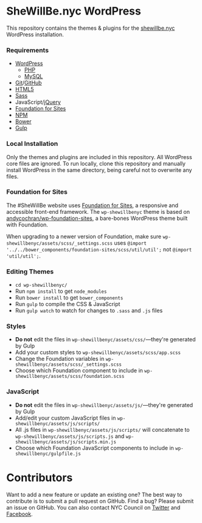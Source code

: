 # SheWillBe.nyc WordPress

This repository contains the themes & plugins for the [shewillbe.nyc](http://shewillbe.nyc/) WordPress installation.

### Requirements

* [WordPress](https://wordpress.org/)
    * [PHP](http://php.net/)
    * [MySQL](http://mysql.com/)
* [Git](https://git-scm.com/)/[GitHub](https://github.com/)
* [HTML5](https://www.w3.org/TR/html5/)
* [Sass](http://sass-lang.com/)
* JavaScript/[jQuery](https://jquery.com/)
* [Foundation for Sites](http://foundation.zurb.com/sites.html)
* [NPM](https://www.npmjs.com/)
* [Bower](https://bower.io/)
* [Gulp](http://gulpjs.com/)

### Local Installation

Only the themes and plugins are included in this repository. All WordPress core files are ignored. To run locally, clone this repository and manually install WordPress in the same directory, being careful not to overwrite any files.

### Foundation for Sites

The #SheWillBe website uses [Foundation for Sites](http://foundation.zurb.com/sites/docs/), a responsive and accessible front-end framework. The `wp-shewillbenyc` theme is based on [andycochran/wp-foundation-sites](https://github.com/andycochran/wp-foundation-sites), a bare-bones WordPress theme built with Foundation.

When upgrading to a newer version of Foundation, make sure `wp-shewillbenyc/assets/scss/_settings.scss` uses `@import '../../bower_components/foundation-sites/scss/util/util';` not `@import 'util/util';`.

### Editing Themes

* `cd wp-shewillbenyc/`
* Run `npm install` to get `node_modules`
* Run `bower install` to get `bower_components`
* Run `gulp` to compile the CSS & JavaScript
* Run `gulp watch` to watch for changes to `.sass` and `.js` files

### Styles

* **Do not** edit the files in `wp-shewillbenyc/assets/css/`—they're generated by Gulp
* Add your custom styles to `wp-shewillbenyc/assets/scss/app.scss`
* Change the Foundation variables in `wp-shewillbenyc/assets/scss/_settings.scss`
* Choose which Foundation component to include in `wp-shewillbenyc/assets/scss/foundation.scss`

### JavaScript

* **Do not** edit the files in `wp-shewillbenyc/assets/js/`—they're generated by Gulp
* Add/edit your custom JavaScript files in `wp-shewillbenyc/assets/js/scripts/`
* All .js files in `wp-shewillbenyc/assets/js/scripts/` will concatenate to `wp-shewillbenyc/assets/js/scripts.js` and `wp-shewillbenyc/assets/js/scripts.min.js`
* Choose which Foundation JavaScript components to include in `wp-shewillbenyc/gulpfile.js`


# Contributors

Want to add a new feature or update an existing one? The best way to contribute is to submit a pull request on GitHub. Find a bug? Please submit an issue on GitHub. You can also contact NYC Council on [Twitter](https://twitter.com/NYCCouncil) and [Facebook](https://www.facebook.com/NYCCouncil/).
